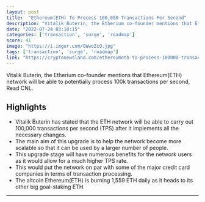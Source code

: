 ```yaml
---
layout: post
title:  "Ethereum(ETH) To Process 100,000 Transactions Per Second"
description: "Vitalik Buterin, the Etherium co-founder mentions that Ethereum(ETH) network will be able to potentially process 100k transactions per second, Read CNL."
date: "2022-07-24 03:10:15"
categories: ['transaction', 'surge', 'roadmap']
score: 41
image: "https://i.imgur.com/GWwoZcQ.jpg"
tags: ['transaction', 'surge', 'roadmap']
link: "https://cryptonewsland.com/ethereumeth-to-process-100000-transactions-per-second/"
---
```


Vitalik Buterin, the Etherium co-founder mentions that Ethereum(ETH) network will be able to potentially process 100k transactions per second, Read CNL.

## Highlights

- Vitalik Buterin has stated that the ETH network will be able to carry out 100,000 transactions per second (TPS) after it implements all the necessary changes.
- The main aim of this upgrade is to help the network become more scalable so that it can be used by a larger number of people.
- This upgrade stage will have numerous benefits for the network users as it would allow for a much higher TPS rate.
- This would put the network on par with some of the major credit card companies in terms of transaction processing.
- The altcoin Ethereum(ETH) is burning 1,559 ETH daily as it heads to its other big goal-staking ETH.

---
